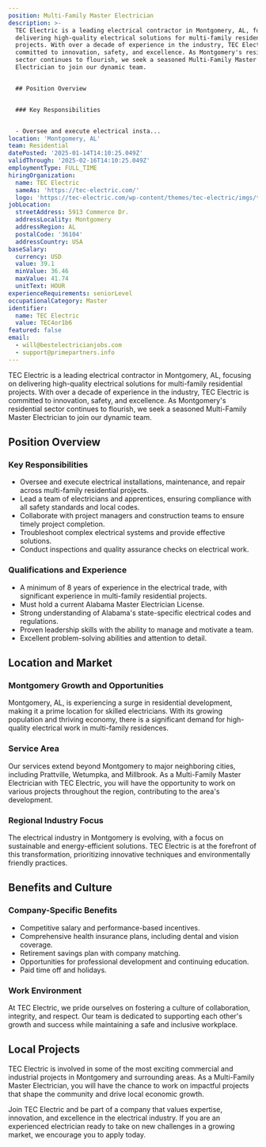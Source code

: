 ```yaml
---
position: Multi-Family Master Electrician
description: >-
  TEC Electric is a leading electrical contractor in Montgomery, AL, focusing on
  delivering high-quality electrical solutions for multi-family residential
  projects. With over a decade of experience in the industry, TEC Electric is
  committed to innovation, safety, and excellence. As Montgomery's residential
  sector continues to flourish, we seek a seasoned Multi-Family Master
  Electrician to join our dynamic team.


  ## Position Overview


  ### Key Responsibilities


  - Oversee and execute electrical insta...
location: 'Montgomery, AL'
team: Residential
datePosted: '2025-01-14T14:10:25.049Z'
validThrough: '2025-02-16T14:10:25.049Z'
employmentType: FULL_TIME
hiringOrganization:
  name: TEC Electric
  sameAs: 'https://tec-electric.com/'
  logo: 'https://tec-electric.com/wp-content/themes/tec-electric/imgs/tec-logo.png'
jobLocation:
  streetAddress: 5913 Commerce Dr.
  addressLocality: Montgomery
  addressRegion: AL
  postalCode: '36104'
  addressCountry: USA
baseSalary:
  currency: USD
  value: 39.1
  minValue: 36.46
  maxValue: 41.74
  unitText: HOUR
experienceRequirements: seniorLevel
occupationalCategory: Master
identifier:
  name: TEC Electric
  value: TEC4or1b6
featured: false
email:
  - will@bestelectricianjobs.com
  - support@primepartners.info
---
```




TEC Electric is a leading electrical contractor in Montgomery, AL, focusing on delivering high-quality electrical solutions for multi-family residential projects. With over a decade of experience in the industry, TEC Electric is committed to innovation, safety, and excellence. As Montgomery's residential sector continues to flourish, we seek a seasoned Multi-Family Master Electrician to join our dynamic team.

## Position Overview

### Key Responsibilities

- Oversee and execute electrical installations, maintenance, and repair across multi-family residential projects.
- Lead a team of electricians and apprentices, ensuring compliance with all safety standards and local codes.
- Collaborate with project managers and construction teams to ensure timely project completion.
- Troubleshoot complex electrical systems and provide effective solutions.
- Conduct inspections and quality assurance checks on electrical work.

### Qualifications and Experience

- A minimum of 8 years of experience in the electrical trade, with significant experience in multi-family residential projects.
- Must hold a current Alabama Master Electrician License.
- Strong understanding of Alabama's state-specific electrical codes and regulations.
- Proven leadership skills with the ability to manage and motivate a team.
- Excellent problem-solving abilities and attention to detail.

## Location and Market

### Montgomery Growth and Opportunities

Montgomery, AL, is experiencing a surge in residential development, making it a prime location for skilled electricians. With its growing population and thriving economy, there is a significant demand for high-quality electrical work in multi-family residences.

### Service Area

Our services extend beyond Montgomery to major neighboring cities, including Prattville, Wetumpka, and Millbrook. As a Multi-Family Master Electrician with TEC Electric, you will have the opportunity to work on various projects throughout the region, contributing to the area's development.

### Regional Industry Focus

The electrical industry in Montgomery is evolving, with a focus on sustainable and energy-efficient solutions. TEC Electric is at the forefront of this transformation, prioritizing innovative techniques and environmentally friendly practices.

## Benefits and Culture

### Company-Specific Benefits

- Competitive salary and performance-based incentives.
- Comprehensive health insurance plans, including dental and vision coverage.
- Retirement savings plan with company matching.
- Opportunities for professional development and continuing education.
- Paid time off and holidays.

### Work Environment

At TEC Electric, we pride ourselves on fostering a culture of collaboration, integrity, and respect. Our team is dedicated to supporting each other's growth and success while maintaining a safe and inclusive workplace.

## Local Projects

TEC Electric is involved in some of the most exciting commercial and industrial projects in Montgomery and surrounding areas. As a Multi-Family Master Electrician, you will have the chance to work on impactful projects that shape the community and drive local economic growth.

Join TEC Electric and be part of a company that values expertise, innovation, and excellence in the electrical industry. If you are an experienced electrician ready to take on new challenges in a growing market, we encourage you to apply today.
